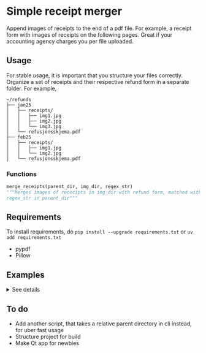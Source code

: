 # Simple receipt merger
Append images of receipts to the end of a pdf file. For example, a receipt form with images of receipts on the following pages. Great if your accounting agency charges you per file uploaded.

## Usage
For stable usage, it is important that you structure your files correctly. Organize a set of receipts and their respective refund form in a separate folder. For example,
```
~/refunds
├── jan25
│   ├── receipts/
│   │   ├── img1.jpg
│   │   ├── img2.jpg
│   │   └── img3.jpg
│   └── refusjonsskjema.pdf
├── feb25
│   ├── receipts/
│   │   ├── img1.jpg
│   │   └── img2.jpg
│   └── refusjonsskjema.pdf
```

### Functions
```python
merge_receipts(parent_dir, img_dir, regex_str)
"""Merges images of rececipts in img_dir with refund form, matched with
regex_str in parent_dir"""
```


## Requirements
To install requirements, do `pip install --upgrade requirements.txt` or `uv add requirements.txt`
- pypdf
- Pillow


## Examples
<details>
    <summary>See details</summary>

**example_script.py** is meant to be edited for reuse, and is run with `python example_script.py`.

**example_cli.py** is run in the terminal and is run with arguments, `python example_cli.py ABSOLUTE_PARENT_DIR IMG_DIR`.

**NOTE**: There is a constant `REGEX_STRING` defined in both scripts. Change this to match the name of your refund form, in my case, "refusjonsskjema". The `(?i)` flag makes it case insensitive.

Currently, this is set to `(?i)refusjonsskjema`, for my norwegian friends, meaning any file starting with refusjonsskjema will be put on the first page of the document.

### In the CLI
Syntax:
```bash
python example_cli.py ABS_PARENT_DIR REL_CHILD_DIR
```

Example:
You've placed your refund form in the refunds folder below, and your receipt images in refunds/receipts/
```bash
    python example_cli.py /home/joeschmoe/Documents/refunds/ receipts/
```
Do `python example_cli.py --help` for some extra help

### As a script
1. Edit `example_script.py`, and change the variables `parent_dir` and `img_dir`
2. Run the script, `python example_script.py`
3. Celebrate
</details>

## To do
- Add another script, that takes a relative parent directory in cli instead, for uber fast usage
- Structure project for build
- Make Qt app for newbies
